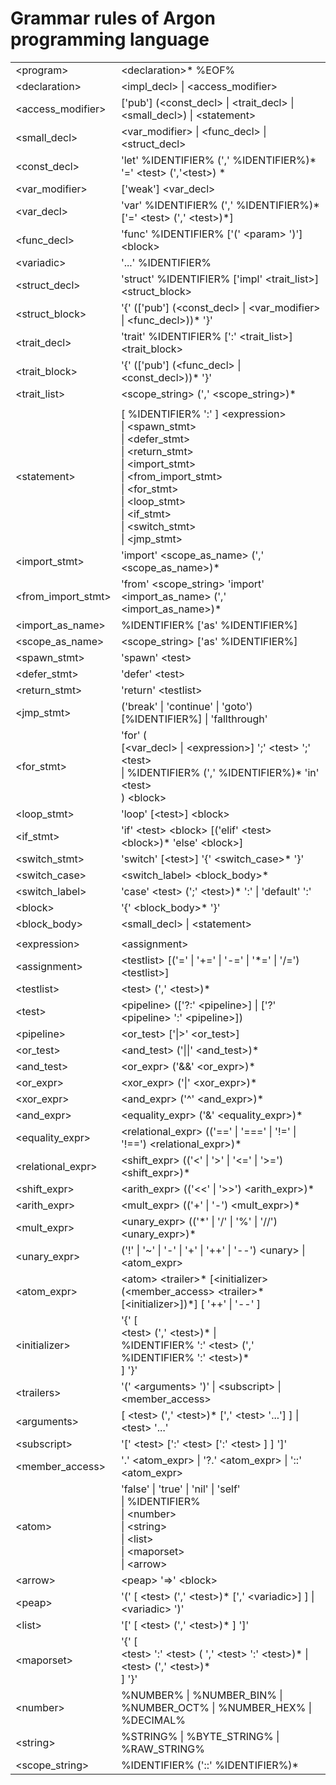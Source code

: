 
# Grammar rules of Argon programming language

|                      |                                                              |  
| -------------------- | :----------------------------------------------------------- |  
| \<program\>          | \<declaration\>* %EOF%                                       |  
| \<declaration\>      | \<impl_decl\> \| \<access_modifier\>                         |  
| \<access_modifier\>  | ['pub'] (\<const_decl\> \| \<trait_decl\> \| \<small_decl\>) \| \<statement\> |  
| \<small_decl\>       | \<var_modifier\> \| \<func_decl\> \| \<struct_decl\> |  
| \<const_decl\>       | 'let' %IDENTIFIER% (',' %IDENTIFIER%)\* '=' \<test\> (','\<test\>) \*
| \<var_modifier\>     | \['weak'\] \<var_decl\>                         |  
| \<var_decl\>         | 'var' %IDENTIFIER% (',' %IDENTIFIER%)\* \['=' \<test\> (',' \<test\>)\*\]
| \<func_decl\>        | 'func' %IDENTIFIER% ['(' \<param\> ')'] \<block\>            |  
| \<variadic\>         | '...' %IDENTIFIER%                                           |  
| \<struct_decl\>      | 'struct' %IDENTIFIER% ['impl' \<trait_list\>] \<struct_block\> |  
| \<struct_block\>     | '{' (['pub'] (\<const_decl\> \| \<var_modifier\> \| \<func_decl\>))* '}' |  
| \<trait_decl\>       | 'trait' %IDENTIFIER% [':' \<trait_list\>] \<trait_block\>    |  
| \<trait_block\>      | '{' (['pub'] (\<func_decl\> \| \<const_decl\>))* '}'         |  
| \<trait_list\>       | \<scope_string\> (',' \<scope_string\>)*                                   |  
|                      |                                                              |  
| \<statement\>        | [ %IDENTIFIER% ':' ] \<expression\><br />\| \<spawn_stmt\><br />\| \<defer_stmt\><br />\| \<return_stmt\><br />\| \<import_stmt\><br />\| \<from_import_stmt\><br />\| \<for_stmt\><br />\| \<loop_stmt\><br />\| \<if_stmt\><br />\| \<switch_stmt\><br />\| \<jmp_stmt\> |  
| \<import_stmt\>      | 'import' \<scope_as_name\> (',' \<scope_as_name\>)*          |  
| \<from_import_stmt\> | 'from' \<scope_string\> 'import' \<import_as_name\> (',' \<import_as_name\>)* |  
| \<import_as_name\>   | %IDENTIFIER% ['as' %IDENTIFIER%] |  
| \<scope_as_name\>    | \<scope_string\> ['as' %IDENTIFIER%] |  
| \<spawn_stmt\>       | 'spawn' \<test\>                                             |  
| \<defer_stmt\>       | 'defer' \<test\>                                             |  
| \<return_stmt\>      | 'return' \<testlist\>                                        |  
| \<jmp_stmt\>         | ('break' \| 'continue' \| 'goto') [%IDENTIFIER%] \| 'fallthrough' |  
| \<for_stmt\>         | 'for' (<br />[\<var_decl\> \| \<expression\>] ';' \<test\> ';' \<test\><br />\| %IDENTIFIER% (',' %IDENTIFIER%)* 'in' \<test\><br />) \<block\> |  
| \<loop_stmt\>        | 'loop' [\<test\>] \<block\>                                  |  
| \<if_stmt\>          | 'if' \<test\> \<block\> [('elif' \<test\> \<block\>)* 'else' \<block\>] |  
| \<switch_stmt\>      | 'switch' [\<test\>] '{' \<switch_case\>* '}'                 |  
| \<switch_case\>      | \<switch_label\> \<block_body\>*                             |  
| \<switch_label\>     | 'case' \<test\> (';' \<test\>)* ':' \| 'default' ':'         |  
| \<block\>            | '{' \<block_body\>* '}'                                      |  
| \<block_body\>       | \<small_decl\> \| \<statement\>                              |  
|                      |                                                              |  
| \<expression\>       | \<assignment\>                                               |  
| \<assignment\>       | \<testlist\> [('=' \| '+=' \| '-=' \| '*=' \| '/=') \<testlist\>] |  
| \<testlist\>         | \<test\> (',' \<test\>)*                                     |  
| \<test\>             | \<pipeline\>	 (['?:' \<pipeline\>] \| ['?' \<pipeline\> ':' \<pipeline\>]) |  
| \<pipeline\>				 | \<or_test\> ['\|>' \<or_test\>] |
| \<or_test\>          | \<and_test\> ('\|\|' \<and_test\>)*                          |  
| \<and_test\>         | \<or_expr\> ('&&' \<or_expr\>)*                              |  
| \<or_expr\>          | \<xor_expr\> ('\|' \<xor_expr\>)*                            |  
| \<xor_expr\>         | \<and_expr\> ('^' \<and_expr\>)*                             |  
| \<and_expr\>         | \<equality_expr\> ('&' \<equality_expr\>)*                   |  
| \<equality_expr\>    | \<relational_expr\> (('==' \| '===' \| '!=' \| '!==') \<relational_expr\>)*    |  
| \<relational_expr\>  | \<shift_expr\> (('<' \| '>' \| '<=' \| '>=') \<shift_expr\>)* |  
| \<shift_expr\>       | \<arith_expr\> (('<<' \| '>>') \<arith_expr\>)*              |  
| \<arith_expr\>       | \<mult_expr\> (('+' \| '-') \<mult_expr\>)*                  |  
| \<mult_expr\>        | \<unary_expr\> (('\*' \| '/' \| '%' \| '//') \<unary_expr\>)* |  
| \<unary_expr\>       | ('!' \| '~' \| '-' \| '+' \| '++' \| '--') \<unary\> \| \<atom_expr\> |  
| \<atom_expr\>        | \<atom\> \<trailer\>* [\<initializer\> (\<member_access\> \<trailer\>* [\<initializer\>])*]  [ '++' \| '--' ] |  
| \<initializer\>      | '{' [<br />\<test\> (',' \<test\>)* \|<br />%IDENTIFIER% ':' \<test\> (',' %IDENTIFIER% ':' \<test\>)\*<br />] '}' |  
| \<trailers\>         | '(' \<arguments\> ')' \| \<subscript\> \| \<member_access\>  |  
| \<arguments\>        | [ \<test\> (',' \<test\>)* [',' \<test\> '...'] ] \| \<test\> '...' |  
| \<subscript\>        | '[' \<test\> [':' \<test\> [':' \<test\> ] ] ']'             |  
| \<member_access\>    | '.' \<atom_expr\> \| '?.' \<atom_expr\> \| '::' \<atom_expr\><br />                        |  
| \<atom\>             | 'false' \| 'true' \| 'nil' \| 'self'<br /> \| %IDENTIFIER% <br /> \| \<number\><br />\| \<string\><br />\| \<list\><br />\| \<maporset\><br />\| \<arrow\> |  
| \<arrow\>            | \<peap\> '=>' \<block\>                                      |  
| \<peap\>             | '(' [ \<test\> (',' \<test\>)* [',' \<variadic\>] ] \| \<variadic\> ')' |  
| \<list\>             | '[' [ \<test\> (',' \<test\>)* ] ']'                         |  
| \<maporset\>         | '{' [<br />\<test\> ':' \<test\> ( ',' \<test\> ':' \<test\>)* \|<br />\<test\> (',' \<test\>)*<br />] '}' |  
| \<number\>           | %NUMBER% \| %NUMBER_BIN% \| %NUMBER_OCT% \| %NUMBER_HEX% \| %DECIMAL% |  
| \<string\>           | %STRING% \| %BYTE_STRING% \| %RAW_STRING%                    |  
| \<scope_string\>     | %IDENTIFIER% ('::' %IDENTIFIER%)* |
